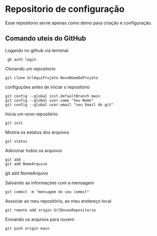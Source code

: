 ﻿# Repositorio de configuração
Esse repositorio serve apenas como demo para criação e configuração.

## Comando uteis do GitHub

Logando no github via terminal

	 gh auth login

Clonando um repositorio

	git clone UrlAquiProjeto NovoNomeDoProjeto

configuções antes de iniciar o repositorio

	git config --global init.defaultBranch main	
	git config --global user.name "Seu Nome"
	git config --global user.email "seu Email do git"

Inicia um novo repositório

	git init
	
Mostra os estatus dos arquivos

	git status

Adicionar todos os arquivos
	
	git add .
	git add NomeArquivo
  git add NomeArquivo


Salvando as informações com a mensagem

	git commit -m "mensagem do seu commit"


Associar ao meu repositório, ao meu endereço local
	
	git remote add origin UrlDoseuRepositorio


Enviando os arquivos para nuvem
	
	git push origin main
